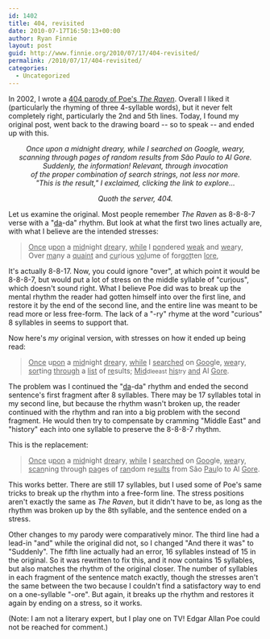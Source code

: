 ```yaml
---
id: 1402
title: 404, revisited
date: 2010-07-17T16:50:13+00:00
author: Ryan Finnie
layout: post
guid: http://www.finnie.org/2010/07/17/404-revisited/
permalink: /2010/07/17/404-revisited/
categories:
  - Uncategorized
---
```

In 2002, I wrote a [404 parody of Poe's _The Raven_](http://www.finnie.org/2004/11/21/lj-86418/). Overall I liked it (particularly the rhyming of three 4-syllable words), but it never felt completely right, particularly the 2nd and 5th lines. Today, I found my original post, went back to the drawing board -- so to speak -- and ended up with this.

<center>
  <em>Once upon a midnight dreary, while I searched on Google, weary,<br /> scanning through pages of random results from São Paulo to Al Gore.<br /> Suddenly, the information! Relevant, through invocation<br /> of the proper combination of search strings, not less nor more.<br /> "This is the result," I exclaimed, clicking the link to explore...</p> 
  
  <p>
    Quoth the server, 404.</em></center>
  </p>
  
  <p>
    Let us examine the original. Most people remember <em>The Raven</em> as 8-8-8-7 verse with a "<u>da</u>-da" rhythm. But look at what the first two lines actually are, with what I believe are the intended stresses:
  </p>
  
  <blockquote>
    <p>
      <u>Once</u> u<u>pon</u> a <u>mid</u>night <u>drea</u>ry, <u>while</u> I <u>pon</u>dered <u>weak</u> and <u>wea</u>ry,<br /> Over <u>ma</u>ny a <u>quaint</u> and <u>cu</u>rious <u>vol</u>ume of for<u>got</u>ten <u>lore</u>,
    </p>
  </blockquote>
  
  <p>
    It's actually 8-8-17. Now, you could ignore "over", at which point it would be 8-8-8-7, but would put a lot of stress on the middle syllable of "cur<u>i</u>ous", which doesn't sound right. What I believe Poe did was to break up the mental rhythm the reader had gotten himself into over the first line, and restore it by the end of the second line, and the entire line was meant to be read more or less free-form. The lack of a "-ry" rhyme at the word "curious" 8 syllables in seems to support that.
  </p>
  
  <p>
    Now here's <em>my</em> original version, with stresses on how it ended up being read:
  </p>
  
  <blockquote>
    <p>
      <u>Once</u> u<u>pon</u> a <u>mid</u>night <u>drea</u>ry, <u>while</u> I <u>searched</u> on <u>Goo</u>gle, <u>wea</u>ry,<br /> <u>sor</u>ting <u>through</u> a <u>list</u> of <u>re</u>sults; <u>Mid</u><small>dleeast</small> <u>his</u><small>try</small> <u>and</u> Al <u>Gore</u>.
    </p>
  </blockquote>
  
  <p>
    The problem was I continued the "<u>da</u>-da" rhythm and ended the second sentence's first fragment after 8 syllables. There may be 17 syllables total in my second line, but because the rhythm wasn't broken up, the reader continued with the rhythm and ran into a big problem with the second fragment. He would then try to compensate by cramming "Middle East" and "history" each into one syllable to preserve the 8-8-8-7 rhythm.
  </p>
  
  <p>
    This is the replacement:
  </p>
  
  <blockquote>
    <p>
      <u>Once</u> u<u>pon</u> a <u>mid</u>night <u>drea</u>ry, <u>while</u> I <u>searched</u> on <u>Goo</u>gle, <u>wea</u>ry,<br /> <u>scan</u>ning through <u>pa</u>ges of <u>ran</u>dom re<u>sults</u> from São <u>Pau</u>lo to Al <u>Gore</u>.
    </p>
  </blockquote>
  
  <p>
    This works better. There are still 17 syllables, but I used some of Poe's same tricks to break up the rhythm into a free-form line. The stress positions aren't exactly the same as <em>The Raven</em>, but it didn't have to be, as long as the rhythm was broken up by the 8th syllable, and the sentence ended on a stress.
  </p>
  
  <p>
    Other changes to my parody were comparatively minor. The third line had a lead-in "and" while the original did not, so I changed "And there it was" to "Suddenly". The fifth line actually had an error, 16 syllables instead of 15 in the original. So it was rewritten to fix this, and it now contains 15 syllables, but also matches the rhythm of the original closer. The number of syllables in each fragment of the sentence match exactly, though the stresses aren't the same between the two because I couldn't find a satisfactory way to end on a one-syllable "-ore". But again, it breaks up the rhythm and restores it again by ending on a stress, so it works.
  </p>
  
  <p>
    (Note: I am not a literary expert, but I play one on TV! Edgar Allan Poe could not be reached for comment.)
  </p>
